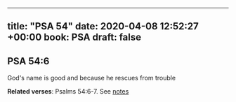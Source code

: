
---
title: "PSA 54"
date: 2020-04-08 12:52:27 +00:00
book: PSA
draft: false
---

## PSA 54:6

God's name is good and because he rescues from trouble

**Related verses**: Psalms 54:6-7. See [notes](https://my.bible.com/notes/3403210849975525420)


